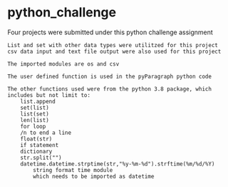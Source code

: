 # python_challenge

Four projects were submitted under this python challenge assignment

    List and set with other data types were utilitzed for this project
    csv data input and text file output were also used for this project
    
    The imported modules are os and csv
    
    The user defined function is used in the pyParagraph python code
    
    The other functions used were from the python 3.8 package, which includes but not limit to:
        list.append
        set(list)
        list(set)
        len(list)
        for loop
        /n to end a line
        float(str) 
        if statement
        dictionary
        str.split("")
        datetime.datetime.strptime(str,"%y-%m-%d").strftime(%m/%d/%Y)
            string format time module
            which needs to be imported as datetime
        
